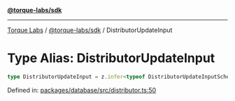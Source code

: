[**@torque-labs/sdk**](../../../@torque-labs/sdk/README.md)

***

[Torque Labs](../../../README.md) / [@torque-labs/sdk](../README.md) / DistributorUpdateInput

# Type Alias: DistributorUpdateInput

```ts
type DistributorUpdateInput = z.infer<typeof DistributorUpdateInputSchema>;
```

Defined in: [packages/database/src/distributor.ts:50](https://github.com/torque-labs/monorepo/blob/9238a1f6167cf2d739205996110f18c02ed8a04f/packages/database/src/distributor.ts#L50)
